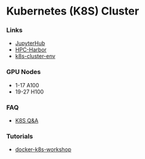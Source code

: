 # Kubernetes (K8S) Cluster

### Links
- [JupyterHub](http://hpcexhaproxy.mdanderson.edu/jupyter/hub/login?)
- [HPC-Harbor](https://hpcharbor.mdanderson.edu/account/sign-in)
- [k8s-cluster-env](https://github.com/idso-fa1-pathology/k8s-cluster-env)
  
### GPU Nodes
- 1-17 A100
- 19-27 H100

### FAQ
- [K8S Q&A](https://github.mdanderson.org/EDI-Research-Kubernetes/Kubernetes_QA)

### Tutorials
- [docker-k8s-workshop](https://github.com/idso-fa1-pathology/docker-k8s-workshop)
